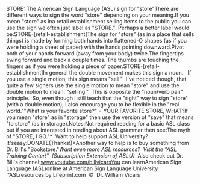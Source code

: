 STORE: The 
		American Sign Language (ASL) sign for "store"There are different ways to sign the word "store" depending on your meaning.If you mean "store" as ina retail establishment selling items to the public you can use the sign we often 
just label as "STORE."  Perhaps a better label would be:STORE-[retail-establishment]The sign for "store" (as in a place that sells things) is made by 
	forming both hands into flattened-O shapes (as if you were holding a sheet 
	of paper) with the hands pointing downward.Pivot both of your hands forward (away from your body) twice.The fingertips swing forward and back a couple times. The thumbs are 
touching the fingers as if you were holding a piece of paper.STORE-[retail-establishment]In general the double movement makes this sign a noun.   If you 
	use a single motion, this sign means "sell."  I've noticed though, that 
	quite a few signers use the single motion to mean "store" and use the double 
	motion to mean, "selling."  This is opposite the "noun/verb pair" 
	principle.  So, even though I still teach that the "right" way to sign 
	"store" (with a double motion), I also encourage you to be flexible in the 
	"real world.""What is your favorite store?" = YOUR FAVORITE STORE, WHAT?If you mean "store" as in "storage" then use the version of "save" 
that means "to store" (as in storage).Notes:Not required reading for a basic ASL class but if you are interested in reading 
about ASL grammar then see:The myth of "STORE, I 
	GO."* 
Want to help support ASL University?  It'seasy:DONATE(Thanks!)*Another way to help is to buy something from Dr. Bill's "Bookstore."*Want even more ASL resources?  Visit the "ASL Training Center!"  (Subscription 
Extension of ASLU)*  Also check out Dr. Bill's channel:www.youtube.com/billvicarsYou can learnAmerican Sign Language (ASL)online at American Sign Language University ™ASLresources by Lifeprint.com  ©  Dr. William Vicars